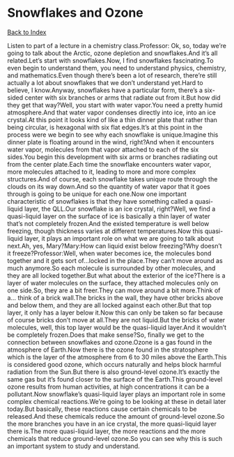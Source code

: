 # Snowflakes and Ozone
[Back to Index](https://github.com/windows10010/tpoExtractor/blog/master/README.md)

Listen to part of a lecture in a chemistry class.Professor: Ok, so, today we’re going to talk about the Arctic, ozone depletion and snowflakes.And it’s all related.Let’s start with snowflakes.Now, I find snowflakes fascinating.To even begin to understand them, you need to understand physics, chemistry, and mathematics.Even though there’s been a lot of research, there’re still actually a lot about snowflakes that we don’t understand yet.Hard to believe, I know.Anyway, snowflakes have a particular form, there’s a six-sided center with six branches or arms that radiate out from it.But how did they get that way?Well, you start with water vapor.You need a pretty humid atmosphere.And that water vapor condenses directly into ice, into an ice crystal.At this point it looks kind of like a thin dinner plate that rather than being circular, is hexagonal with six flat edges.It’s at this point in the process were we begin to see why each snowflake is unique.Imagine this dinner plate is floating around in the wind, right?And when it encounters water vapor, molecules from that vapor attached to each of the six sides.You begin this development with six arms or branches radiating out from the center plate.Each time the snowflake encounters water vapor, more molecules attached to it, leading to more and more complex structures.And of course, each snowflake takes unique route through the clouds on its way down.And so the quantity of water vapor that it goes through is going to be unique for each one.Now one important characteristic of snowflakes is that they have something called a quasi-liquid layer, the QLL.Our snowflake is an ice crystal, right?Well, we find a quasi-liquid layer on the surface of ice is basically a thin layer of water that’s not completely frozen.And the existed temperature is well below freezing, though thickness varies at different temperatures.Now this quasi-liquid layer, it plays an important role on what we are going to talk about next.Ah, yes, Mary?Mary:How can liquid exist below freezing?Why doesn’t it freeze?Professor:Well, when water becomes ice, the molecules bond together and it gets sort of…locked in the place.They can’t move around as much anymore.So each molecule is surrounded by other molecules, and they are all locked together.But what about the exterior of the ice?There is a layer of water molecules on the surface, they attached molecules only on one side.So, they are a bit freer.They can move around a bit more.Think of a… think of a brick wall.The bricks in the wall, they have other bricks above and below them, and they are all locked against each other.But that top layer, it only has a layer below it.Now this can only be taken so far because of course bricks don’t move at all.They are not liquid.But the bricks of water molecules, well, this top layer would be the quasi-liquid layer.And it wouldn’t be completely frozen.Does that make sense?So, finally we get to the connection between snowflakes and ozone.Ozone is a gas found in the atmosphere of Earth.Now there is the ozone found in the stratosphere which is the layer of the atmosphere from 6 to 30 miles above the Earth.This is considered good ozone, which occurs naturally and helps block harmful radiation from the Sun.But there is also ground-level ozone.It’s exactly the same gas but it’s found closer to the surface of the Earth.This ground-level ozone results from human activities, at high concentrations it can be a pollutant.Now snowflake’s quasi-liquid layer plays an important role in some complex chemical reactions.We’re going to be looking at these in detail later today.But basically, these reactions cause certain chemicals to be released.And these chemicals reduce the amount of ground-level ozone.So the more branches you have in an ice crystal, the more quasi-liquid layer there is.The more quasi-liquid layer, the more reactions and the more chemicals that reduce ground-level ozone.So you can see why this is such an important system to study and understand.